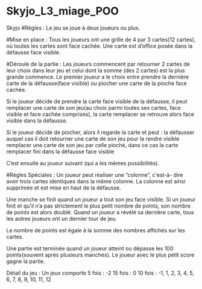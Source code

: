 # Skyjo_L3_miage_POO
Skyjo
#Règles :
Le jeu se joue à deux joueurs ou plus.

#Mise en place :
Tous les joueurs ont une grille de 4 par 3 cartes(12 cartes), où toutes les cartes sont face cachée.
Une carte est d’office posée dans la défausse face visible.

#Déroulé de la partie :
Les joueurs commencent par retourner 2 cartes de leur choix dans leur jeu et celui dont la somme (des 2 cartes) est la plus grande commence. 
Le premier joueur a le choix entre prendre la dernière carte de la défausse(face visible) ou piocher une carte de la pioche face cachée. 

Si le joueur décide de prendre la carte face visible de la défausse, il peut remplacer une carte de son jeu(au choix parmi toutes ses cartes, face visible et face cachée comprises), la carte remplacer se retrouve alors face visible dans la défausse.

Si le joueur décide de piocher, alors il regarde la carte et peut : 
la défausser auquel cas il doit retourner une carte de son jeu pour la rendre visible
remplacer une carte de son jeu par celle pioché, dans ce cas la carte remplacer fini dans la défausse face visible

C’est ensuite au joueur suivant (qui a les mêmes possibilités).

#Règles Spéciales : 
Un joueur peut réaliser une “colonne”, c'est-à- dire avoir trois cartes identiques dans la même colonne. La colonne est ainsi supprimée et est mise en haut de la défausse.

Une manche se finit quand un joueur a tout son jeu face visible. Si un joueur finit et qu’il n’a pas strictement le plus petit nombre de points, son nombre de points est alors doublé. 
Quand un joueur a révélé sa dernière carte, tous les autres joueurs ont un dernier tour de jeu. 

Le nombre de points est égale à la somme des nombres affichés sur les cartes.

Une partie est terminée quand un joueur atteint ou dépasse les 100 points(souvent après plusieurs manches).
Le joueur avec le plus petit score gagne la partie.

Détail du jeu :
Un jeux comporte 
5 fois : -2
15 fois : 0
10 fois : -1, 1, 2, 3, 4, 5, 6, 7, 8, 9, 10, 11, 12
